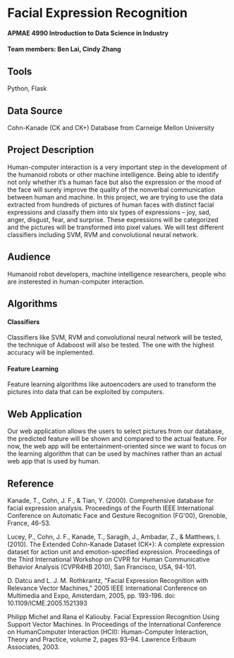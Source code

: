 # __Facial Expression Recognition__

#### APMAE 4990 Introduction to Data Science in Industry 

#### Team members: Ben Lai, Cindy Zhang

Tools
--------
Python, Flask

Data Source
--------
Cohn-Kanade (CK and CK+) Database from Carneige Mellon University

Project Description
--------
Human-computer interaction is a very important step in the development of the humanoid robots or other machine intelligence. Being able to identify not only whether it’s a human face but also the expression or the mood of the face will surely improve the quality of the nonverbal communication between human and machine. In this project, we are trying to use the data extracted from hundreds of pictures of human faces with distinct facial expressions and classify them into six types of expressions – joy, sad, anger, disgust, fear, and surprise. These expressions will be categorized and the pictures will be transformed into pixel values. We will test different classifiers including SVM, RVM and convolutional neural network.


Audience
--------
Humanoid robot developers, machine intelligence researchers, people who are insterested in human-computer interaction.

Algorithms
--------

#### Classifiers
Classifiers like SVM, RVM and convolutional neural network will be tested, the technique of Adaboost will also be tested. The one with the highest accuracy will be inplemented.

#### Feature Learning
Feature learning algorithms like autoencoders are used to transform the pictures into data that can be exploited by computers.

Web Application
--------
Our web application allows the users to select pictures from our database, the predicted feature will be shown and compared to the actual feature. For now, the web app will be entertainment-oriented since we want to focus on the learning algorithm that can be used by machines rather than an actual web app that is used by human.

Reference
--------
Kanade, T., Cohn, J. F., & Tian, Y. (2000). Comprehensive database for facial expression analysis. Proceedings of the Fourth IEEE International Conference on Automatic Face and Gesture Recognition (FG'00), Grenoble, France, 46-53.

Lucey, P., Cohn, J. F., Kanade, T., Saragih, J., Ambadar, Z., & Matthews, I. (2010). The Extended Cohn-Kanade Dataset (CK+): A complete expression dataset for action unit and emotion-specified expression. Proceedings of the Third International Workshop on CVPR for Human Communicative Behavior Analysis (CVPR4HB 2010), San Francisco, USA, 94-101.

D. Datcu and L. J. M. Rothkrantz, "Facial Expression Recognition with Relevance Vector Machines," 2005 IEEE International Conference on Multimedia and Expo, Amsterdam, 2005, pp. 193-196. doi: 10.1109/ICME.2005.1521393

Philipp Michel and Rana el Kaliouby. Facial Expression Recognition Using Support Vector Machines. In Proceedings of the International Conference on HumanComputer Interaction (HCII): Human-Computer Interaction, Theory and Practice, volume 2, pages 93–94. Lawrence Erlbaum Associates, 2003.

